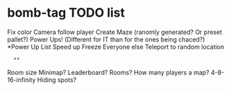 # bomb-tag TODO list
Fix color
Camera follow player
Create Maze (ranomly generated? Or preset pallet?)
Power Ups! (Different for IT than for the ones being chaced?)
      *Power Up List
      Speed up
      Freeze Everyone else
      Teleport to random location



      **
Room size
Minimap?
Leaderboard?
Rooms?
How many players a map? 4-8-16-infinity
Hiding spots?
